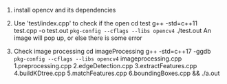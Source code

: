 1. install opencv and its dependencies

2. Use 'test/index.cpp' to check if the open
cd test
g++ -std=c++11 test.cpp -o test.out `pkg-config --cflags --libs opencv4`
./test.out
An image will pop up, or else there is some error

3. Check image processing
 cd imageProcessing
 g++ -std=c++17 -ggdb `pkg-config --cflags --libs opencv4` imageprocessing.cpp 1.preprocessing.cpp 2.edgeDetection.cpp 3.extractFeatures.cpp 4.buildKDtree.cpp 5.matchFeatures.cpp 6.boundingBoxes.cpp && ./a.out
